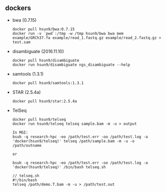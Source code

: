 ## dockers
* bwa (0.7.15)
  ```
  docker pull hsun9/bwa:0.7.15
  docker run -v `pwd`:/tmp -w /tmp hsun9/bwa bwa mem example/GRCh37.fa example/read_1.fastq.gz example/read_2.fastq.gz > test.sam
  ```

* disambiguate (2016.11.10)
  ```
  docker pull hsun9/disambiguate
  docker run hsun9/disambiguate ngs_disambiguate --help
  ```

* samtools (1.3.1)
  ```
  docker pull hsun9/samtools:1.3.1
  ```

* STAR (2.5.4a)
  ```
  docker pull hsun9/star:2.5.4a
  ```

* TelSeq
  ```
  docker pull hsun9/telseq
  docker run hsun9/telseq telseq sample.bam -m -u > output
  
  In MGI:
  bsub -q research-hpc -eo /path/test.err -oo /path/test.log -a 'docker(hsun9/telseq)' telseq /path/sample.bam -m -u -o /path/outname
  
  or
  
  bsub -q research-hpc -eo /path/test.err -oo /path/test.log -a 'docker(hsun9/telseq)' /bin/bash telseq.sh

  // telseq.sh
  #!/bin/bash
  telseq /path/demo.T.bam -m -u > /path/test.out
  ```

